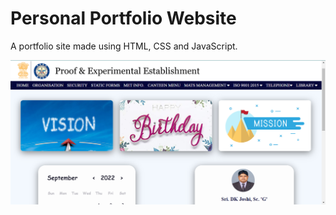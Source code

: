 # Personal Portfolio Website

A portfolio site made using HTML, CSS and JavaScript.

![image info](Overview.png)